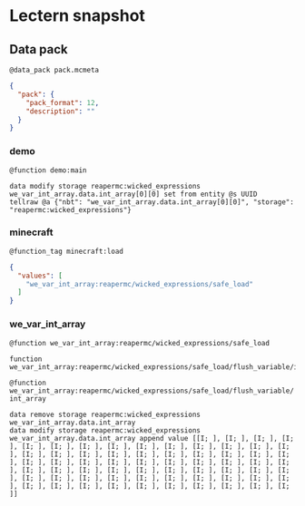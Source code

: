 # Lectern snapshot

## Data pack

`@data_pack pack.mcmeta`

```json
{
  "pack": {
    "pack_format": 12,
    "description": ""
  }
}
```

### demo

`@function demo:main`

```mcfunction
data modify storage reapermc:wicked_expressions we_var_int_array.data.int_array[0][0] set from entity @s UUID
tellraw @a {"nbt": "we_var_int_array.data.int_array[0][0]", "storage": "reapermc:wicked_expressions"}
```

### minecraft

`@function_tag minecraft:load`

```json
{
  "values": [
    "we_var_int_array:reapermc/wicked_expressions/safe_load"
  ]
}
```

### we_var_int_array

`@function we_var_int_array:reapermc/wicked_expressions/safe_load`

```mcfunction
function we_var_int_array:reapermc/wicked_expressions/safe_load/flush_variable/int_array
```

`@function we_var_int_array:reapermc/wicked_expressions/safe_load/flush_variable/int_array`

```mcfunction
data remove storage reapermc:wicked_expressions we_var_int_array.data.int_array
data modify storage reapermc:wicked_expressions we_var_int_array.data.int_array append value [[I; ], [I; ], [I; ], [I; ], [I; ], [I; ], [I; ], [I; ], [I; ], [I; ], [I; ], [I; ], [I; ], [I; ], [I; ], [I; ], [I; ], [I; ], [I; ], [I; ], [I; ], [I; ], [I; ], [I; ], [I; ], [I; ], [I; ], [I; ], [I; ], [I; ], [I; ], [I; ], [I; ], [I; ], [I; ], [I; ], [I; ], [I; ], [I; ], [I; ], [I; ], [I; ], [I; ], [I; ], [I; ], [I; ], [I; ], [I; ], [I; ], [I; ], [I; ], [I; ], [I; ], [I; ], [I; ], [I; ], [I; ], [I; ], [I; ], [I; ], [I; ], [I; ], [I; ], [I; ]]
```
